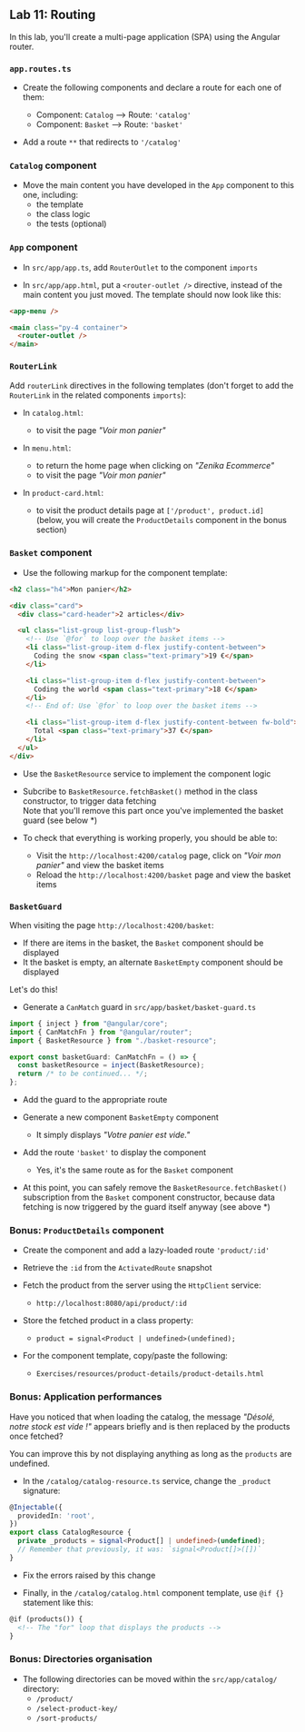## Lab 11: Routing

In this lab, you'll create a multi-page application (SPA) using the Angular router.

### `app.routes.ts`

- Create the following components and declare a route for each one of them:

  - Component: `Catalog` --> Route: `'catalog'`
  - Component: `Basket` --> Route: `'basket'`

- Add a route `**` that redirects to `'/catalog'`

### `Catalog` component

- Move the main content you have developed in the `App` component to this one, including:
  - the template
  - the class logic
  - the tests (optional)

### `App` component

- In `src/app/app.ts`, add `RouterOutlet` to the component `imports`

- In `src/app/app.html`, put a `<router-outlet />` directive, instead of the main content you just moved.
  The template should now look like this:

```html
<app-menu />

<main class="py-4 container">
  <router-outlet />
</main>
```

<div class="pb"></div>

### `RouterLink`

Add `routerLink` directives in the following templates (don't forget to add the `RouterLink` in the related components `imports`):

- In `catalog.html`:

  - to visit the page _"Voir mon panier"_

- In `menu.html`:

  - to return the home page when clicking on _"Zenika Ecommerce"_
  - to visit the page _"Voir mon panier"_

- In `product-card.html`:
  - to visit the product details page at `['/product', product.id]`<br />
    (below, you will create the `ProductDetails` component in the bonus section)

<div class="pb"></div>

### `Basket` component

- Use the following markup for the component template:

```html
<h2 class="h4">Mon panier</h2>

<div class="card">
  <div class="card-header">2 articles</div>

  <ul class="list-group list-group-flush">
    <!-- Use `@for` to loop over the basket items -->
    <li class="list-group-item d-flex justify-content-between">
      Coding the snow <span class="text-primary">19 €</span>
    </li>

    <li class="list-group-item d-flex justify-content-between">
      Coding the world <span class="text-primary">18 €</span>
    </li>
    <!-- End of: Use `@for` to loop over the basket items -->

    <li class="list-group-item d-flex justify-content-between fw-bold">
      Total <span class="text-primary">37 €</span>
    </li>
  </ul>
</div>
```

- Use the `BasketResource` service to implement the component logic

- Subcribe to `BasketResource.fetchBasket()` method in the class constructor, to trigger data fetching<br />
  Note that you'll remove this part once you've implemented the basket guard (see below *)

- To check that everything is working properly, you should be able to:
  - Visit the `http://localhost:4200/catalog` page, click on _"Voir mon panier"_ and view the basket items
  - Reload the `http://localhost:4200/basket` page and view the basket items

<div class="pb"></div>

### `BasketGuard`

When visiting the page `http://localhost:4200/basket`:

- If there are items in the basket, the `Basket` component should be displayed
- It the basket is empty, an alternate `BasketEmpty` component should be displayed

Let's do this!

- Generate a `CanMatch` guard in `src/app/basket/basket-guard.ts`

```ts
import { inject } from "@angular/core";
import { CanMatchFn } from "@angular/router";
import { BasketResource } from "./basket-resource";

export const basketGuard: CanMatchFn = () => {
  const basketResource = inject(BasketResource);
  return /* to be continued... */;
};
```

- Add the guard to the appropriate route

- Generate a new component `BasketEmpty` component
  - It simply displays _"Votre panier est vide."_

- Add the route `'basket'` to display the component
  - Yes, it's the same route as for the `Basket` component

- At this point, you can safely remove the `BasketResource.fetchBasket()` subscription from the `Basket` component constructor, 
  because data fetching is now triggered by the guard itself anyway (see above *)

### Bonus: `ProductDetails` component

- Create the component and add a lazy-loaded route `'product/:id'`

- Retrieve the `:id` from the `ActivatedRoute` snapshot

- Fetch the product from the server using the `HttpClient` service:
  - `http://localhost:8080/api/product/:id`

- Store the fetched product in a class property:
  - `product = signal<Product | undefined>(undefined);`

- For the component template, copy/paste the following:
  - `Exercises/resources/product-details/product-details.html`

<div class="pb"></div>

### Bonus: Application performances

Have you noticed that when loading the catalog, the message _"Désolé, notre stock est vide !"_ appears briefly and is then replaced by the products once fetched?

You can improve this by not displaying anything as long as the `products` are undefined.

- In the `/catalog/catalog-resource.ts` service, change the `_product` signature: 

```ts
@Injectable({
  providedIn: 'root',
})
export class CatalogResource {
  private _products = signal<Product[] | undefined>(undefined);
  // Remember that previously, it was: `signal<Product[]>([])`
}
```

- Fix the errors raised by this change

- Finally, in the `/catalog/catalog.html` component template, use `@if {}` statement like this:

```html
@if (products()) {
  <!-- The "for" loop that displays the products -->
}
```

### Bonus: Directories organisation

- The following directories can be moved within the `src/app/catalog/` directory:
  - `/product/`
  - `/select-product-key/`
  - `/sort-products/`

<div class="pb"></div>
